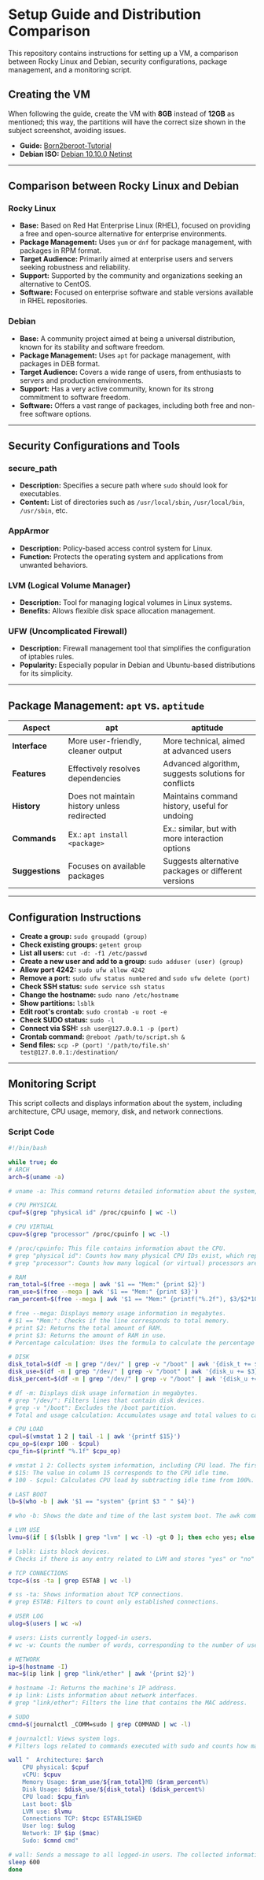 # Setup Guide and Distribution Comparison

This repository contains instructions for setting up a VM, a comparison between Rocky Linux and Debian, security configurations, package management, and a monitoring script.

## Creating the VM

When following the guide, create the VM with **8GB** instead of **12GB** as mentioned; this way, the partitions will have the correct size shown in the subject screenshot, avoiding issues.

- **Guide:** [Born2beroot-Tutorial](https://github.com/gemartin99/Born2beroot-Tutorial)
- **Debian ISO:** [Debian 10.10.0 Netinst](https://cdimage.debian.org/mirror/cdimage/archive/10.10.0/amd64/iso-cd/debian-10.10.0-amd64-netinst.iso)

---

## Comparison between Rocky Linux and Debian

### Rocky Linux
- **Base:** Based on Red Hat Enterprise Linux (RHEL), focused on providing a free and open-source alternative for enterprise environments.
- **Package Management:** Uses `yum` or `dnf` for package management, with packages in RPM format.
- **Target Audience:** Primarily aimed at enterprise users and servers seeking robustness and reliability.
- **Support:** Supported by the community and organizations seeking an alternative to CentOS.
- **Software:** Focused on enterprise software and stable versions available in RHEL repositories.

### Debian
- **Base:** A community project aimed at being a universal distribution, known for its stability and software freedom.
- **Package Management:** Uses `apt` for package management, with packages in DEB format.
- **Target Audience:** Covers a wide range of users, from enthusiasts to servers and production environments.
- **Support:** Has a very active community, known for its strong commitment to software freedom.
- **Software:** Offers a vast range of packages, including both free and non-free software options.

---

## Security Configurations and Tools

### secure_path
- **Description:** Specifies a secure path where `sudo` should look for executables.
- **Content:** List of directories such as `/usr/local/sbin`, `/usr/local/bin`, `/usr/sbin`, etc.

### AppArmor
- **Description:** Policy-based access control system for Linux.
- **Function:** Protects the operating system and applications from unwanted behaviors.

### LVM (Logical Volume Manager)
- **Description:** Tool for managing logical volumes in Linux systems.
- **Benefits:** Allows flexible disk space allocation management.

### UFW (Uncomplicated Firewall)
- **Description:** Firewall management tool that simplifies the configuration of iptables rules.
- **Popularity:** Especially popular in Debian and Ubuntu-based distributions for its simplicity.

---

## Package Management: `apt` vs. `aptitude`

| **Aspect**        | **apt**                                           | **aptitude**                                         |
|--------------------|--------------------------------------------------|-----------------------------------------------------|
| **Interface**      | More user-friendly, cleaner output               | More technical, aimed at advanced users             |
| **Features**       | Effectively resolves dependencies                 | Advanced algorithm, suggests solutions for conflicts |
| **History**        | Does not maintain history unless redirected      | Maintains command history, useful for undoing       |
| **Commands**       | Ex.: `apt install <package>`                     | Ex.: similar, but with more interaction options      |
| **Suggestions**    | Focuses on available packages                     | Suggests alternative packages or different versions  |

---

## Configuration Instructions

- **Create a group:** `sudo groupadd (group)`
- **Check existing groups:** `getent group`
- **List all users:** `cut -d: -f1 /etc/passwd`
- **Create a new user and add to a group:** `sudo adduser (user) (group)`
- **Allow port 4242:** `sudo ufw allow 4242`
- **Remove a port:** `sudo ufw status numbered` and `sudo ufw delete (port)`
- **Check SSH status:** `sudo service ssh status`
- **Change the hostname:** `sudo nano /etc/hostname`
- **Show partitions:** `lsblk`
- **Edit root's crontab:** `sudo crontab -u root -e`
- **Check SUDO status:** `sudo -l`
- **Connect via SSH:** `ssh user@127.0.0.1 -p (port)`
- **Crontab command:** `@reboot /path/to/script.sh &`
- **Send files:** `scp -P (port) '/path/to/file.sh' test@127.0.0.1:/destination/`

---

## Monitoring Script

This script collects and displays information about the system, including architecture, CPU usage, memory, disk, and network connections.

### Script Code

```bash
#!/bin/bash

while true; do
# ARCH
arch=$(uname -a)

# uname -a: This command returns detailed information about the system, including the kernel name, version, architecture, and more. The result is stored in the variable arch.

# CPU PHYSICAL
cpuf=$(grep "physical id" /proc/cpuinfo | wc -l)

# CPU VIRTUAL
cpuv=$(grep "processor" /proc/cpuinfo | wc -l)

# /proc/cpuinfo: This file contains information about the CPU.
# grep "physical id": Counts how many physical CPU IDs exist, which represents physical CPUs.
# grep "processor": Counts how many logical (or virtual) processors are present.

# RAM
ram_total=$(free --mega | awk '$1 == "Mem:" {print $2}')
ram_use=$(free --mega | awk '$1 == "Mem:" {print $3}')
ram_percent=$(free --mega | awk '$1 == "Mem:" {printf("%.2f"), $3/$2*100}')

# free --mega: Displays memory usage information in megabytes.
# $1 == "Mem:": Checks if the line corresponds to total memory.
# print $2: Returns the total amount of RAM.
# print $3: Returns the amount of RAM in use.
# Percentage calculation: Uses the formula to calculate the percentage of RAM in use.

# DISK
disk_total=$(df -m | grep "/dev/" | grep -v "/boot" | awk '{disk_t += $2} END {printf ("%.1fGb\n"), disk_t/1024}')
disk_use=$(df -m | grep "/dev/" | grep -v "/boot" | awk '{disk_u += $3} END {print disk_u}')
disk_percent=$(df -m | grep "/dev/" | grep -v "/boot" | awk '{disk_u += $3} {disk_t+= $2} END {printf("%d"), disk_u/disk_t*100}')

# df -m: Displays disk usage information in megabytes.
# grep "/dev/": Filters lines that contain disk devices.
# grep -v "/boot": Excludes the /boot partition.
# Total and usage calculation: Accumulates usage and total values to calculate the percentage.

# CPU LOAD
cpul=$(vmstat 1 2 | tail -1 | awk '{printf $15}')
cpu_op=$(expr 100 - $cpul)
cpu_fin=$(printf "%.1f" $cpu_op)

# vmstat 1 2: Collects system information, including CPU load. The first execution is discarded.
# $15: The value in column 15 corresponds to the CPU idle time.
# 100 - $cpul: Calculates CPU load by subtracting idle time from 100%.

# LAST BOOT
lb=$(who -b | awk '$1 == "system" {print $3 " " $4}')

# who -b: Shows the date and time of the last system boot. The awk command filters the output to get only the date and time.

# LVM USE
lvmu=$(if [ $(lsblk | grep "lvm" | wc -l) -gt 0 ]; then echo yes; else echo no; fi)

# lsblk: Lists block devices.
# Checks if there is any entry related to LVM and stores "yes" or "no" in the variable lvmu.

# TCP CONNECTIONS
tcpc=$(ss -ta | grep ESTAB | wc -l)

# ss -ta: Shows information about TCP connections.
# grep ESTAB: Filters to count only established connections.

# USER LOG
ulog=$(users | wc -w)

# users: Lists currently logged-in users.
# wc -w: Counts the number of words, corresponding to the number of users.

# NETWORK
ip=$(hostname -I)
mac=$(ip link | grep "link/ether" | awk '{print $2}')

# hostname -I: Returns the machine's IP address.
# ip link: Lists information about network interfaces.
# grep "link/ether": Filters the line that contains the MAC address.

# SUDO
cmnd=$(journalctl _COMM=sudo | grep COMMAND | wc -l)

# journalctl: Views system logs.
# Filters logs related to commands executed with sudo and counts how many were executed.

wall "	Architecture: $arch
	CPU physical: $cpuf
	vCPU: $cpuv
	Memory Usage: $ram_use/${ram_total}MB ($ram_percent%)
	Disk Usage: $disk_use/${disk_total} ($disk_percent%)
	CPU load: $cpu_fin%
	Last boot: $lb
	LVM use: $lvmu
	Connections TCP: $tcpc ESTABLISHED
	User log: $ulog
	Network: IP $ip ($mac)
	Sudo: $cmnd cmd"

# wall: Sends a message to all logged-in users. The collected information is formatted and displayed.
sleep 600
done

